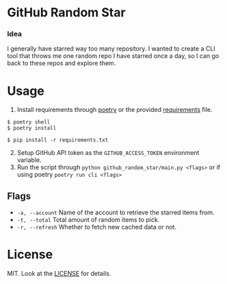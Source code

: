 # GitHub Random Star

### Idea

I generally have starred way too many repository. I wanted to create a CLI tool that throws me one random repo I have starred once a day, so I can go back to these repos and explore them.

# Usage

1. Install requirements through [poetry](pyproject.toml) or the provided [requirements](requirements.txt) file.

```
$ poetry shell
$ poetry install
```

```
$ pip install -r requirements.txt
```

2. Setup GitHub API token as the `GITHUB_ACCESS_TOKEN` environment variable.
3. Run the script through `python github_random_star/main.py <flags>` or if using poetry `poetry run cli <flags>`

## Flags

- `-a, --account` Name of the account to retrieve the starred items from.
- `-t, --total` Total amount of random items to pick.
- `-r, --refresh` Whether to fetch new cached data or not.

# License

MIT. Look at the [LICENSE](LICENSE.md) for details.
